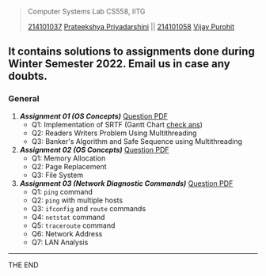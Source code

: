 > Computer Systems Lab CS558, IITG
>
> [214101037](https://www.iitg.ac.in/cse/student-pages/ppriyadarshini) [Prateekshya Priyadarshini](https://github.com/prateekshyap) || [214101058](https://www.iitg.ac.in/cse/student-pages/vijay.purohit) [Vijay Purohit](https://github.com/vijaypurohit)


It contains solutions to assignments done during Winter Semester 2022.
Email us in case any doubts.
--------------------------------------------------------
### General 
1. ___Assignment 01 (OS Concepts)___ [Question PDF](/Assignment1/Questions/Assignment1.pdf?target=_blank)
   * Q1: Implementation of SRTF (Gantt Chart [check ans](https://boonsuen.com/process-scheduling-solver))
   * Q2: Readers Writers Problem Using Multithreading 
   * Q3: Banker's Algorithm and Safe Sequence using Multithreading
2. ___Assignment 02 (OS Concepts)___ [Question PDF](/Assignment2/Questions/Assignment2.pdf)
   * Q1: Memory Allocation
   * Q2: Page Replacement
   * Q3: File System
3. ___Assignment 03 (Network Diagnostic Commands)___ [Question PDF](/Assignment3/Questions/CS558_Assignment%201%20-%20Basic%20Unix%20Command.pdf)
   * Q1: ````ping```` command
   * Q2: ````ping```` with multiple hosts
   * Q3: ````ifconfig```` and ````route```` commands
   * Q4: ````netstat```` command
   * Q5: ````traceroute```` command
   * Q6: Network Address
   * Q7: LAN Analysis
-----------------
THE END
